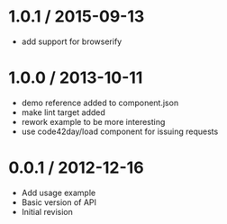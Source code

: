
1.0.1 / 2015-09-13
==================

 * add support for browserify

1.0.0 / 2013-10-11 
==================

 * demo reference added to component.json
 * make lint target added
 * rework example to be more interesting
 * use code42day/load component for issuing requests

0.0.1 / 2012-12-16
==================

  * Add usage example
  * Basic version of API
  * Initial revision
